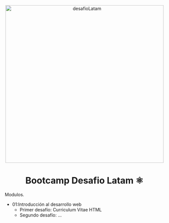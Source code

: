 <div align="center">

<img alt="desafioLatam" src="https://desafiolatam.com/atencion-remota/assets/img/logo-black.png" width="500" />

# Bootcamp Desafio Latam ⚛️

</div>

Modulos.

- 01:Introducción al desarrollo web
  - Primer desafío: Curriculum Vitae HTML
  - Segundo desafío: ...

